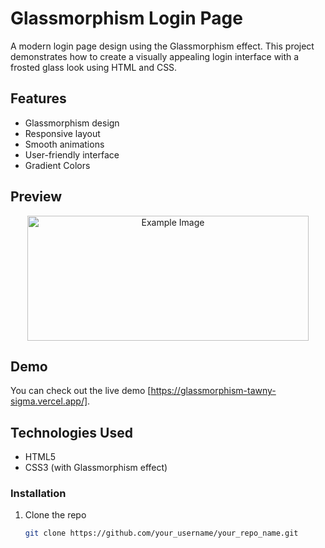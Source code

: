 # Glassmorphism Login Page

A modern login page design using the Glassmorphism effect. This project demonstrates how to create a visually appealing login interface with a frosted glass look using HTML and CSS.

## Features

- Glassmorphism design
- Responsive layout
- Smooth animations
- User-friendly interface
- Gradient Colors 

## Preview
<center>
<img src="https://github.com/user-attachments/assets/1f86f371-df15-47ac-92d1-ddf8d6ca4b81" alt="Example Image" style="width: 450px; height: 200px;">
</center>



## Demo

You can check out the live demo [https://glassmorphism-tawny-sigma.vercel.app/].

## Technologies Used

- HTML5
- CSS3 (with Glassmorphism effect)



### Installation

1. Clone the repo
   ```sh
   git clone https://github.com/your_username/your_repo_name.git
